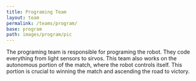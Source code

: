 ```yaml
---
title: Programing Team
layout: team
permalink: /teams/program/
base: program
path: images/program/pic
---
```

The programing team is responsible for programing the robot. They code everything from light sensors to sirvos. This team also works on the autonomous portion of the match, where the robot controls itself. This portion is crucial to winning the match and ascending the road to victory.